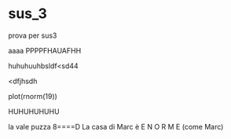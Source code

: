 # sus_3
prova per sus3



aaaa
PPPPFHAUAFHH


huhuhuuhbsldf<sd44

<dfjhsdh

plot(rnorm(19))

HUHUHUHUHU

la vale puzza
8====D
La casa di Marc è E N O R M E (come Marc)
